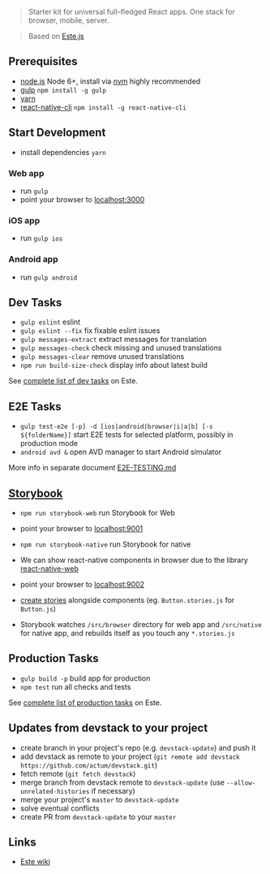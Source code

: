 > Starter kit for universal full–fledged React apps. One stack for browser, mobile, server.

> Based on [Este.js](https://github.com/este/este)

## Prerequisites

- [node.js](http://nodejs.org) Node 6+, install via [nvm](https://github.com/creationix/nvm) highly recommended
- [gulp](http://gulpjs.com/) `npm install -g gulp`
- [yarn](https://yarnpkg.com/en/docs/install)
- [react-native-cli](http://facebook.github.io/react-native/docs/getting-started.html) `npm install -g react-native-cli`

## Start Development

- install dependencies `yarn`

### Web app
- run `gulp`
- point your browser to [localhost:3000](http://localhost:3000)

### iOS app
- run `gulp ios`

### Android app
- run `gulp android`

## Dev Tasks

- `gulp eslint` eslint
- `gulp eslint --fix` fix fixable eslint issues
- `gulp messages-extract` extract messages for translation
- `gulp messages-check` check missing and unused translations
- `gulp messages-clear` remove unused translations
- `npm run build-size-check` display info about latest build

See [complete list of dev tasks](https://github.com/este/este/tree/af909fce150201a7355a52321f555df8af7994f5#dev-tasks) on Este.

## E2E Tasks
- `gulp test-e2e [-p] -d [ios|android|browser|i|a|b] [-s ${folderName}]` start E2E tests for selected platform, possibly in production mode
- `android avd &` open AVD manager to start Android simulator


More info in separate document [E2E-TESTING.md](https://github.com/actum/devstack/blob/master/E2E-TESTING.md)

## [Storybook](https://github.com/storybooks/react-storybook)
- `npm run storybook-web` run Storybook for Web
- point your browser to [localhost:9001](http://localhost:9001)
- `npm run storybook-native` run Storybook for native
- We can show react-native components in browser due to the library [react-native-web](https://github.com/necolas/react-native-web)
- point your browser to [localhost:9002](http://localhost:9002)

- [create stories](https://getstorybook.io/docs/react-storybook/basics/writing-stories) alongside components (eg. `Button.stories.js` for `Button.js`)
- Storybook watches `/src/browser` directory for web app and `/src/native` for native app, and rebuilds itself as you touch any `*.stories.js`


## Production Tasks

- `gulp build -p` build app for production
- `npm test` run all checks and tests

See [complete list of production tasks](https://github.com/este/este/tree/af909fce150201a7355a52321f555df8af7994f5#production-tasks) on Este.

## Updates from devstack to your project

- create branch in your project's repo (e.g. `devstack-update`) and push it
- add devstack as remote to your project (`git remote add devstack https://github.com/actum/devstack.git`)
- fetch remote (`git fetch devstack`)
- merge branch from devstack remote to `devstack-update` (use `--allow-unrelated-histories` if necessary)
- merge your project's `master` to `devstack-update`
- solve eventual conflicts
- create PR from `devstack-update` to your `master`

## Links

- [Este wiki](https://github.com/este/este/wiki)
